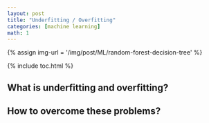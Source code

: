 ```yaml
---
layout: post
title: "Underfitting / Overfitting"
categories: [machine learning]
math: 1
---
```


{% assign img-url = '/img/post/ML/random-forest-decision-tree' %}

{% include toc.html %}

## What is underfitting and overfitting?

## How to overcome these problems?